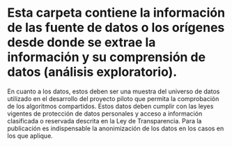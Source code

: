 # Esta carpeta contiene la información de las fuente de datos o los orígenes desde donde se extrae la información y su comprensión de datos (análisis exploratorio).
En cuanto a los datos, estos deben ser una muestra del universo de datos utilizado en el desarrollo del proyecto piloto que permita la comprobación de los algoritmos compartidos. Estos datos deben cumplir con las leyes vigentes de protección de datos personales y acceso a información clasificada o reservada descrita en la Ley de Transparencia. Para la publicación es indispensable la anonimización de los datos en los casos en los que aplique.